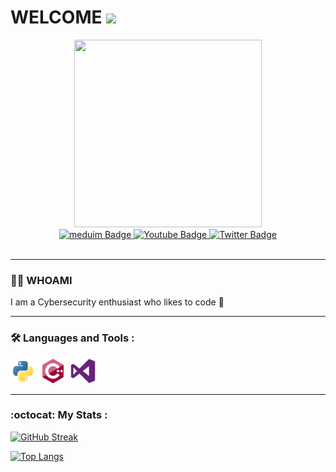 <h1>
  WELCOME
  <img src="https://media.giphy.com/media/3o7aCVzTmaVkDWpXYk/giphy.gif" width="60px"/>
</h1>

<div align="center">
  <img src="https://media.giphy.com/media/NgurY1o4z080Jfoyzw/giphy.gif" width="300" height="300"/>
</div>

<div id="badges" align="center">
  <a href="https://medium.com/@hel.s">
    <img src="https://img.shields.io/badge/meduim-black?style=for-the-badge&logo=linkedin&logoColor=pink" alt="meduim Badge"/>
  </a>
  <a href="https://www.youtube.com/channel/UCwMnrClFkJ8Px6q2bopt_GQ">
    <img src="https://img.shields.io/badge/YouTube-black?style=for-the-badge&logo=youtube&logoColor=pink" alt="Youtube Badge"/>
  </a>
  <a href="https://twitter.com/justcallme_hel">
    <img src="https://img.shields.io/badge/Twitter-black?style=for-the-badge&logo=twitter&logoColor=pink" alt="Twitter Badge"/>
  </a>

</div>
<div align="center">
<img src="https://komarev.com/ghpvc/?username=hel4s&style=flat-square&color=ff69b4" alt=""/>
  </div>
  
  
  ---
  ### :woman_technologist: WHOAMI
   
  I am a Cybersecurity enthusiast who likes to code :slightly_smiling_face:
  
  ---
  ### :hammer_and_wrench: Languages and Tools :
  
  <div>
  <img src="https://github.com/devicons/devicon/blob/master/icons/python/python-original.svg" title="Python" alt="Python" width="40" height="40"/>&nbsp;
    <img src="https://github.com/devicons/devicon/blob/master/icons/cplusplus/cplusplus-original.svg" title="C++" alt="C++" width="40" height="40"/>&nbsp;
 <img src="https://github.com/devicons/devicon/blob/master/icons/visualstudio/visualstudio-plain.svg" title="Visual Studio" alt="Visual Studio" width="40" height="40"/>&nbsp;
  
   ---
  
###  :octocat: My Stats :
 [![GitHub Streak](https://github-readme-streak-stats.herokuapp.com?user=hel4s&theme=radical&hide_border=true&date_format=M%20j%5B%2C%20Y%5D)](https://git.io/streak-stats)
  
  [![Top Langs](https://github-readme-stats.vercel.app/api/top-langs/?username=hel4s&layout=compact&theme=radical)](https://github.com/anuraghazra/github-readme-stats)


